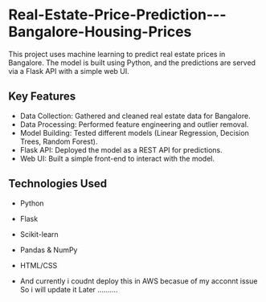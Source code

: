 # Real-Estate-Price-Prediction---Bangalore-Housing-Prices

This project uses machine learning to predict real estate prices in Bangalore. The model is built using Python, and the predictions are served via a Flask API with a simple web UI.

## Key Features

- Data Collection: Gathered and cleaned real estate data for Bangalore.
- Data Processing: Performed feature engineering and outlier removal.
- Model Building: Tested different models (Linear Regression, Decision Trees, Random Forest).
- Flask API: Deployed the model as a REST API for predictions.
- Web UI: Built a simple front-end to interact with the model.

## Technologies Used

- Python
- Flask
- Scikit-learn
- Pandas & NumPy
- HTML/CSS

- And currently i coudnt deploy this in AWS becasue of my acconnt issue So i will update it Later ..........
